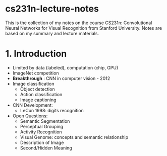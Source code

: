 # cs231n-lecture-notes
This is the collection of my notes on the course CS231n: Convolutional Neural Networks for Visual Recognition from Stanford University. Notes are based on my summary and lecture materials.


# 1. Introduction

* Limited by data (labeled), computation (chip, GPU)
* ImageNet competition
* **Breakthrough** : CNN in computer vision - 2012
* Image classification
    * Object detection
    * Action classification
    * Image captioning 
* CNN Development:
  * LeCun 1998: digits recognition
* Open Questions:
  * Semantic Segmentation
  * Perceptual Grouping
  * Activity Recognition
  * Visual Genome: concepts and semantic relationship
  * Description of Image
  * Second/Hidden Meaning
